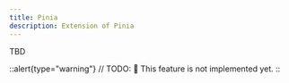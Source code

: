 ```yaml
---
title: Pinia
description: Extension of Pinia
---
```


TBD

::alert{type="warning"}
// TODO:
🚧 This feature is not implemented yet.
::
